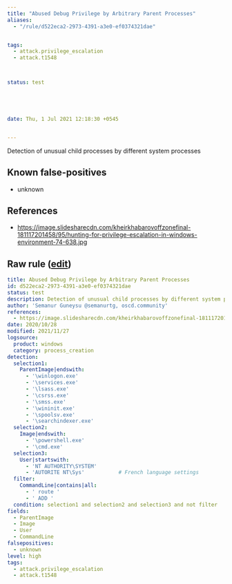 ```yaml
---
title: "Abused Debug Privilege by Arbitrary Parent Processes"
aliases:
  - "/rule/d522eca2-2973-4391-a3e0-ef0374321dae"


tags:
  - attack.privilege_escalation
  - attack.t1548



status: test





date: Thu, 1 Jul 2021 12:18:30 +0545


---
```


Detection of unusual child processes by different system processes

<!--more-->


## Known false-positives

* unknown



## References

* https://image.slidesharecdn.com/kheirkhabarovoffzonefinal-181117201458/95/hunting-for-privilege-escalation-in-windows-environment-74-638.jpg


## Raw rule ([edit](https://github.com/SigmaHQ/sigma/edit/master/rules/windows/process_creation/proc_creation_win_abusing_debug_privilege.yml))
```yaml
title: Abused Debug Privilege by Arbitrary Parent Processes
id: d522eca2-2973-4391-a3e0-ef0374321dae
status: test
description: Detection of unusual child processes by different system processes
author: 'Semanur Guneysu @semanurtg, oscd.community'
references:
  - https://image.slidesharecdn.com/kheirkhabarovoffzonefinal-181117201458/95/hunting-for-privilege-escalation-in-windows-environment-74-638.jpg
date: 2020/10/28
modified: 2021/11/27
logsource:
  product: windows
  category: process_creation
detection:
  selection1:
    ParentImage|endswith:
      - '\winlogon.exe'
      - '\services.exe'
      - '\lsass.exe'
      - '\csrss.exe'
      - '\smss.exe'
      - '\wininit.exe'
      - '\spoolsv.exe'
      - '\searchindexer.exe'
  selection2:
    Image|endswith:
      - '\powershell.exe'
      - '\cmd.exe'
  selection3:
    User|startswith:
      - 'NT AUTHORITY\SYSTEM'
      - 'AUTORITE NT\Sys'           # French language settings
  filter:
    CommandLine|contains|all:
      - ' route '
      - ' ADD '
  condition: selection1 and selection2 and selection3 and not filter
fields:
  - ParentImage
  - Image
  - User
  - CommandLine
falsepositives:
  - unknown
level: high
tags:
  - attack.privilege_escalation
  - attack.t1548

```
